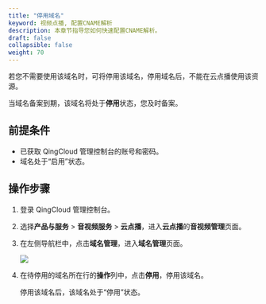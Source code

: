 ```yaml
---
title: "停用域名"
keyword: 视频点播, 配置CNAME解析
description: 本章节指导您如何快速配置CNAME解析。
draft: false
collapsible: false
weight: 70
---
```


若您不需要使用该域名时，可将停用该域名，停用域名后，不能在云点播使用该资源。

当域名备案到期，该域名将处于**停用**状态，您及时备案。

## 前提条件

- 已获取 QingCloud 管理控制台的账号和密码。
- 域名处于“启用”状态。

## 操作步骤

1. 登录 QingCloud 管理控制台。

2. 选择**产品与服务** > **音视频服务** > **云点播**，进入**云点播**的**音视频管理**页面。

3. 在左侧导航栏中，点击**域名管理**，进入**域名管理**页面。

   ![](/audio_and_video/vod/_images/um_domain.png)

4. 在待停用的域名所在行的**操作**列中，点击**停用**，停用该域名。

   停用该域名后，该域名处于“停用”状态。




